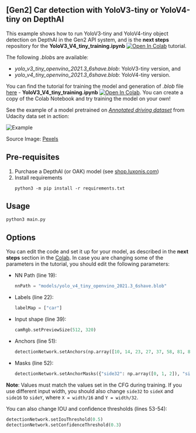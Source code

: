 ## [Gen2] Car detection with YoloV3-tiny or YoloV4-tiny on DepthAI 

This example shows how to run YoloV3-tiny and YoloV4-tiny object detection on DepthAI in the Gen2 API system, and is the **next steps** repository for the **YoloV3_V4_tiny_training.ipynb** [![Open In Colab](https://colab.research.google.com/assets/colab-badge.svg)](https://colab.research.google.com/github/luxonis/depthai-ml-training/blob/master/colab-notebooks/YoloV3_V4_tiny_training.ipynb) tutorial.

The following *.blob*s are available:

* *yolo_v3_tiny_openvino_2021.3_6shave.blob*: YoloV3-tiny version, and
* *yolo_v4_tiny_openvino_2021.3_6shave.blob*: YoloV4-tiny version.

You can find the tutorial for training the model and generation of *.blob* file [here](https://github.com/luxonis/depthai-ml-training/tree/master/colab-notebooks) - **YoloV3_V4_tiny_training.ipynb** [![Open In Colab](https://colab.research.google.com/assets/colab-badge.svg)](https://colab.research.google.com/github/luxonis/depthai-ml-training/blob/master/colab-notebooks/YoloV3_V4_tiny_training.ipynb). You can create a copy of the Colab Notebook and try training the model on your own!

See the example of a model pretrained on [*Annotated driving dataset*](https://github.com/udacity/self-driving-car/tree/master/annotations) from Udacity data set in action:

![Example](https://user-images.githubusercontent.com/56075061/143061151-07157024-4189-420d-b603-2cb3ec926bf5.png)

Source Image: [Pexels](https://www.pexels.com/video/different-kinds-of-vehicles-on-the-freeway-2053100/)

## Pre-requisites

1. Purchase a DepthAI (or OAK) model (see [shop.luxonis.com](https://shop.luxonis.com/))
2. Install requirements
   ```
   python3 -m pip install -r requirements.txt
   ```

## Usage

```
python3 main.py
```

## Options

You can edit the code and set it up for your model, as described in the **next steps** section in the [Colab](https://colab.research.google.com/github/luxonis/depthai-ml-training/blob/master/colab-notebooks/YoloV3_V4_tiny_training.ipynb). In case you are changing some of the parameters in the tutorial, you should edit the following parameters:

* NN Path (line 19):
    ```python
    nnPath = "models/yolo_v4_tiny_openvino_2021.3_6shave.blob"
    ```
* Labels (line 22):
    ```python
    labelMap = ["car"]
    ```
* Input shape (line 39):
    ```python
    camRgb.setPreviewSize(512, 320)
    ```
* Anchors (line 51):
    ```python
    detectionNetwork.setAnchors(np.array([10, 14, 23, 27, 37, 58, 81, 82, 135, 169, 344, 319]))
    ```
* Masks (line 52):
    ```python
    detectionNetwork.setAnchorMasks({"side32": np.array([0, 1, 2]), "side16": np.array([3, 4, 5])})
    ```

**Note**: Values must match the values set in the CFG during training. If you use different input width, you should also change `side32` to `sideX` and `side16` to `sideY`, where `X = width/16` and `Y = width/32`.

You can also change IOU and confidence thresholds (lines 53-54):

```python
detectionNetwork.setIouThreshold(0.5)
detectionNetwork.setConfidenceThreshold(0.3)
```


